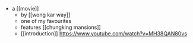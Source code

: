- a [[movie]]
	- by [[wong kar way]]
	- one of my favourites
	- features [[chungking mansions]]
	- [[introduction]] https://www.youtube.com/watch?v=MH38QAN80vs

